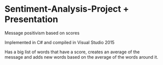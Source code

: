 # Sentiment-Analysis-Project + Presentation
Message positivism based on scores

Implemented in C# and compiled in Visual Studio 2015

Has a big list of words that have a score, creates an average of the message and adds new words based on the average of the words around it.
